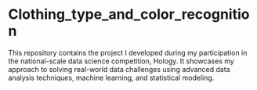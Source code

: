 # Clothing_type_and_color_recognition
This repository contains the project I developed during my participation in the national-scale data science competition, Hology. It showcases my approach to solving real-world data challenges using advanced data analysis techniques, machine learning, and statistical modeling.
